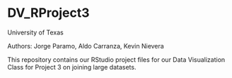 # DV_RProject3
University of Texas

Authors: Jorge Paramo, Aldo Carranza, Kevin Nievera

This repository contains our RStudio project files for our Data Visualization Class for Project 3 on joining large datasets.
